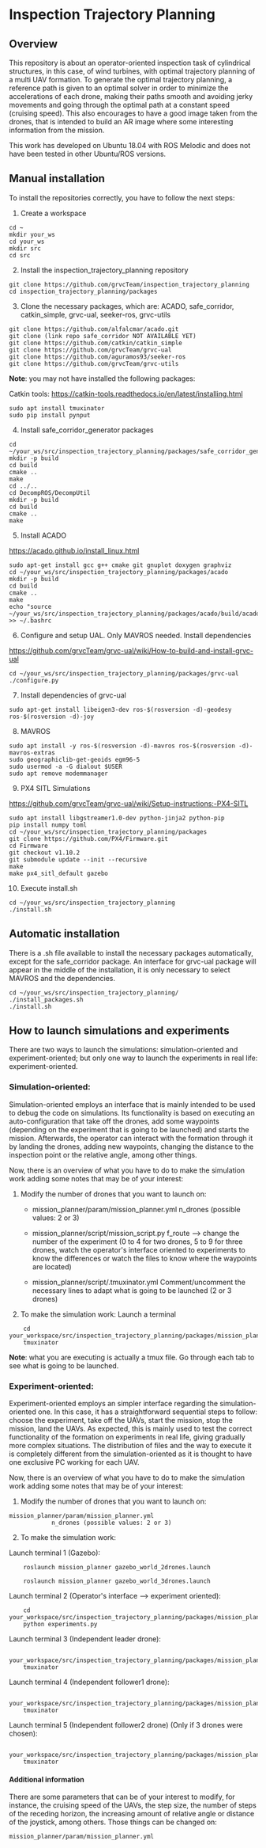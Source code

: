 # Inspection Trajectory Planning
## Overview
This repository is about an operator-oriented inspection task of cylindrical structures, in this case, of wind turbines, with optimal trajectory planning of a multi UAV formation. To generate the optimal trajectory planning, a reference path is given to an optimal solver in order to minimize the accelerations of each drone, making their paths smooth and avoiding jerky movements and going through the optimal path at a constant speed (cruising speed). This also encourages to have a good image taken from the drones, that is intended to build an AR image where some interesting information from the mission.

This work has developed on Ubuntu 18.04 with ROS Melodic and does not have been tested in other Ubuntu/ROS versions.

## Manual installation
To install the repositories correctly, you have to follow the next steps:

1. Create a workspace

```
cd ~
mkdir your_ws
cd your_ws
mkdir src
cd src
```

2. Install the inspection_trajectory_planning repository

```
git clone https://github.com/grvcTeam/inspection_trajectory_planning
cd inspection_trajectory_planning/packages
```

3. Clone the necessary packages, which are: ACADO, safe_corridor, catkin_simple, grvc-ual, seeker-ros, grvc-utils

```
git clone https://github.com/alfalcmar/acado.git
git clone (link repo safe_corridor NOT AVAILABLE YET)
git clone https://github.com/catkin/catkin_simple
git clone https://github.com/grvcTeam/grvc-ual
git clone https://github.com/aguramos93/seeker-ros
git clone https://github.com/grvcTeam/grvc-utils
```

**Note**: you may not have installed the following packages:

Catkin tools: https://catkin-tools.readthedocs.io/en/latest/installing.html

```
sudo apt install tmuxinator
sudo pip install pynput
```

4. Install safe_corridor_generator packages

```
cd ~/your_ws/src/inspection_trajectory_planning/packages/safe_corridor_generator/thirdparty/jps3d
mkdir -p build
cd build
cmake ..
make
cd ../..
cd DecompROS/DecompUtil
mkdir -p build
cd build
cmake ..
make
```

5. Install ACADO

https://acado.github.io/install_linux.html

```
sudo apt-get install gcc g++ cmake git gnuplot doxygen graphviz
cd ~/your_ws/src/inspection_trajectory_planning/packages/acado
mkdir -p build
cd build
cmake ..
make
echo "source ~/your_ws/src/inspection_trajectory_planning/packages/acado/build/acado_env.sh" >> ~/.bashrc
```

6. Configure and setup UAL. Only MAVROS needed. Install dependencies

https://github.com/grvcTeam/grvc-ual/wiki/How-to-build-and-install-grvc-ual

```
cd ~/your_ws/src/inspection_trajectory_planning/packages/grvc-ual
./configure.py
```

7. Install dependencies of grvc-ual

```
sudo apt-get install libeigen3-dev ros-$(rosversion -d)-geodesy ros-$(rosversion -d)-joy
```

8. MAVROS

```
sudo apt install -y ros-$(rosversion -d)-mavros ros-$(rosversion -d)-mavros-extras
sudo geographiclib-get-geoids egm96-5
sudo usermod -a -G dialout $USER
sudo apt remove modemmanager
```

9. PX4 SITL Simulations

https://github.com/grvcTeam/grvc-ual/wiki/Setup-instructions:-PX4-SITL

```
sudo apt install libgstreamer1.0-dev python-jinja2 python-pip
pip install numpy toml
cd ~/your_ws/src/inspection_trajectory_planning/packages
git clone https://github.com/PX4/Firmware.git
cd Firmware
git checkout v1.10.2
git submodule update --init --recursive
make
make px4_sitl_default gazebo
```

10. Execute install.sh

```
cd ~/your_ws/src/inspection_trajectory_planning
./install.sh
```

## Automatic installation
There is a .sh file available to install the necessary packages automatically, except for the safe_corridor package. An interface for grvc-ual package will appear in the middle of the installation, it is only necessary to select MAVROS and the dependencies.

```
cd ~/your_ws/src/inspection_trajectory_planning/
./install_packages.sh
./install.sh
```


## How to launch simulations and experiments
There are two ways to launch the simulations: simulation-oriented and experiment-oriented; but only one way to launch the experiments in real life: experiment-oriented.

### Simulation-oriented:
Simulation-oriented employs an interface that is mainly intended to be used to debug the code on simulations. Its functionality is based on executing an auto-configuration that take off the drones, add some waypoints (depending on the experiment that is going to be launched) and starts the mission. Afterwards, the operator can interact with the formation through it by landing the drones, adding new waypoints, changing the distance to the inspection point or the relative angle, among other things.

Now, there is an overview of what you have to do to make the simulation work adding some notes that may be of your interest:

1. Modify the number of drones that you want to launch on:
    * mission_planner/param/mission_planner.yml
        n_drones (possible values: 2 or 3)

    * mission_planner/script/mission_script.py
        f_route --> change the number of the experiment (0 to 4 for two drones, 5 to 9 for
        three drones, watch the operator's interface oriented to experiments to know the
        differences or watch the files to know where the waypoints are located)

    * mission_planner/script/.tmuxinator.yml
        Comment/uncomment the necessary lines to adapt what is going to be launched (2 or 
        3 drones)

2. To make the simulation work:
Launch a terminal

```
    cd your_workspace/src/inspection_trajectory_planning/packages/mission_planner/script
    tmuxinator
```

**Note**: what you are executing is actually a tmux file. Go through each tab to see what is going to be launched.

### Experiment-oriented:
Experiment-oriented employs an simpler interface regarding the simulation-oriented one. In this case, it has a straightforward sequential steps to follow: choose the experiment, take off the UAVs, start the mission, stop the mission, land the UAVs. As expected, this is mainly used to test the correct functionality of the formation on experiments in real life, giving gradually more complex situations. The distribution of files and the way to execute it is completely different from the simulation-oriented as it is thought to have one exclusive PC working for each UAV.

Now, there is an overview of what you have to do to make the simulation work adding some notes that may be of your interest:

1. Modify the number of drones that you want to launch on:
```
mission_planner/param/mission_planner.yml
            n_drones (possible values: 2 or 3)
```

2. To make the simulation work:

Launch terminal 1 (Gazebo):

```
    roslaunch mission_planner gazebo_world_2drones.launch
```
```
    roslaunch mission_planner gazebo_world_3drones.launch
```

Launch terminal 2 (Operator's interface --> experiment oriented):

```
    cd your_workspace/src/inspection_trajectory_planning/packages/mission_planner/script
    python experiments.py
```

Launch terminal 3 (Independent leader drone):

```
    your_workspace/src/inspection_trajectory_planning/packages/mission_planner/launch/experiments/leader
    tmuxinator
```
    
Launch terminal 4 (Independent follower1 drone):

```
    your_workspace/src/inspection_trajectory_planning/packages/mission_planner/launch/experiments/follower1
    tmuxinator
```
    
Launch terminal 5 (Independent follower2 drone) (Only if 3 drones were chosen):

```
    your_workspace/src/inspection_trajectory_planning/packages/mission_planner/launch/experiments/follower2
    tmuxinator
```

#### Additional information
There are some parameters that can be of your interest to modify, for instance, the cruising speed of the UAVs, the step size, the number of steps of the receding horizon, the increasing amount of relative angle or distance of the joystick, among others. Those things can be changed on:

    mission_planner/param/mission_planner.yml

